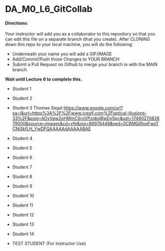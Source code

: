 # DA_M0_L6_GitCollab

#### Directions:  

Your instructor will add you as a collaborator to this repository so that you can edit this file on a separate branch (that you create).  After CLONING down this repo to your local machine, you will do the following:

- Underneath your name you will add a GIF/IMAGE
- Add/Commit/Push those Changes to YOUR BRANCH
- Submit a Pull Request on Github to merge your branch in with the MAIN branch.

<b>Wait until Lecture 6 to complete this.</b> 

- Student 1

- Student 2

- Student 3
Thomas Segal
https://www.google.com/url?sa=i&url=https%3A%2F%2Fwww.icegif.com%2Foptical-illusions-33%2F&psig=AOvVaw2oHMmCSroVPzqbqBwDy5pc&ust=1746027082679000&source=images&cd=vfe&opi=89978449&ved=0CBMQjRxqFwoTCNjSkfLH_YwDFQAAAAAdAAAAABAE

- Student 4

- Student 5

- Student 6

- Student 7

- Student 8

- Student 9

- Student 10

- Student 11

- Student 12

- Student 13

- Student 14

- TEST STUDENT (For Instructor Use) 
